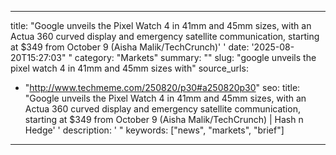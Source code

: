 ﻿---

title: "Google unveils the Pixel Watch 4 in 41mm and 45mm sizes, with an Actua 360 curved display and emergency satellite communication, starting at $349 from October 9 (Aisha Malik/TechCrunch)''
date: '2025-08-20T15:27:03""
category: "Markets"
summary: ""
slug: "google unveils the pixel watch 4 in 41mm and 45mm sizes with"
source_urls:
  - "http://www.techmeme.com/250820/p30#a250820p30"
seo:
  title: "Google unveils the Pixel Watch 4 in 41mm and 45mm sizes, with an Actua 360 curved display and emergency satellite communication, starting at $349 from October 9 (Aisha Malik/TechCrunch) | Hash n Hedge''
  description: '"
  keywords: ["news", "markets", "brief"]

---

